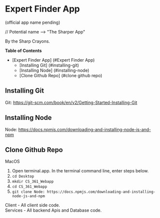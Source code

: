 # Expert Finder App
(official app name pending)

// Potential name --> "The Sharper App"

By the Sharp Crayons.

**Table of Contents**
- [Expert Finder App] (#Expert Finder App)
    - [Installing Git] (#installing-git)
    - [Installing Node] (#installing-node)
    - [Clone Github Repo] (#clone github repo)
    
## Installing Git
Git: https://git-scm.com/book/en/v2/Getting-Started-Installing-Git

## Installing Node
Node: https://docs.npmjs.com/downloading-and-installing-node-js-and-npm

## Clone Github Repo
MacOS
1. Open terminal.app.  In the terminal command line, enter steps below.
2. `cd Desktop`
3. `mkdir CS_361_Webapp`
4. `cd CS_361_Webapp`
5. `git clone Node: https://docs.npmjs.com/downloading-and-installing-node-js-and-npm`

Client - All client side code.\
Services - All backend Apis and Database code.
